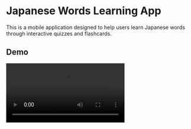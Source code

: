 # Japanese Words Learning App

This is a mobile application designed to help users learn Japanese words through interactive quizzes and flashcards.

## Demo

<video width="320" controls>
  <source src="./demo.mp4" type="video/mp4">
  Your browser does not support the video tag.
</video>